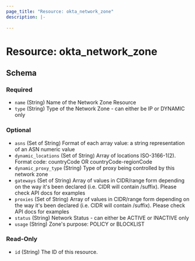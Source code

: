 ```yaml
---
page_title: "Resource: okta_network_zone"
description: |-
  
---
```


# Resource: okta_network_zone





<!-- schema generated by tfplugindocs -->
## Schema

### Required

- `name` (String) Name of the Network Zone Resource
- `type` (String) Type of the Network Zone - can either be IP or DYNAMIC only

### Optional

- `asns` (Set of String) Format of each array value: a string representation of an ASN numeric value
- `dynamic_locations` (Set of String) Array of locations ISO-3166-1(2). Format code: countryCode OR countryCode-regionCode
- `dynamic_proxy_type` (String) Type of proxy being controlled by this network zone
- `gateways` (Set of String) Array of values in CIDR/range form depending on the way it's been declared (i.e. CIDR will contain /suffix). Please check API docs for examples
- `proxies` (Set of String) Array of values in CIDR/range form depending on the way it's been declared (i.e. CIDR will contain /suffix). Please check API docs for examples
- `status` (String) Network Status - can either be ACTIVE or INACTIVE only
- `usage` (String) Zone's purpose: POLICY or BLOCKLIST

### Read-Only

- `id` (String) The ID of this resource.


